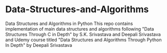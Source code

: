 # Data-Structures-and-Algorithms
Data Structures and Algorithms in Python
This repo contains implementation of main data structures and algorithms following
"Data Structures Through C in Depth" by S.K. Srivastava and Deepali Srivastava and Udemy
course titled "Data Structures and Algorithms Through Python In Depth" by Deepali Srivastava 


